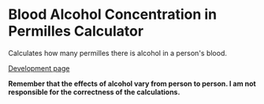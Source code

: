 # Blood Alcohol Concentration in Permilles Calculator  

Calculates how many permilles there is alcohol in a person's blood.  

[Development page](https://niemiville.github.io/alcohol-permille-calculator/)  

**Remember that the effects of alcohol vary from person to person. I am not responsible for the correctness of the calculations.**  
